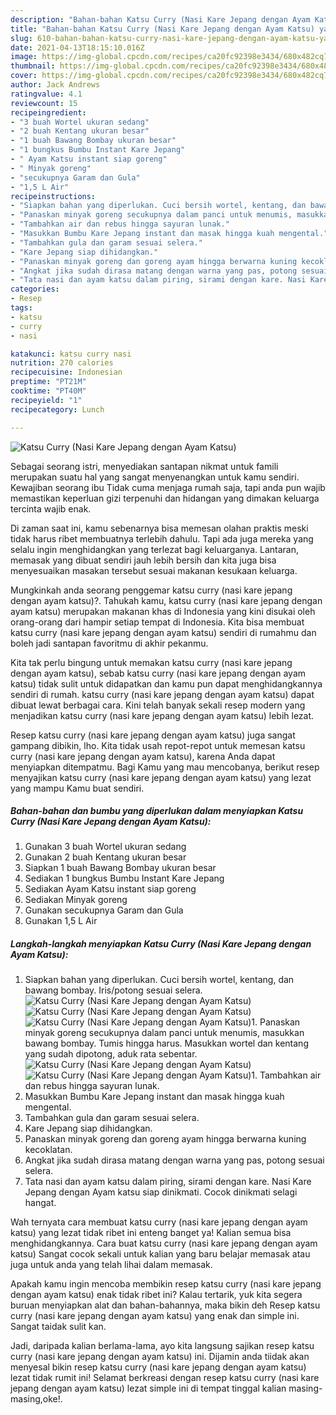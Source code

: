 ```yaml
---
description: "Bahan-bahan Katsu Curry (Nasi Kare Jepang dengan Ayam Katsu) yang enak Untuk Jualan"
title: "Bahan-bahan Katsu Curry (Nasi Kare Jepang dengan Ayam Katsu) yang enak Untuk Jualan"
slug: 610-bahan-bahan-katsu-curry-nasi-kare-jepang-dengan-ayam-katsu-yang-enak-untuk-jualan
date: 2021-04-13T18:15:10.016Z
image: https://img-global.cpcdn.com/recipes/ca20fc92398e3434/680x482cq70/katsu-curry-nasi-kare-jepang-dengan-ayam-katsu-foto-resep-utama.jpg
thumbnail: https://img-global.cpcdn.com/recipes/ca20fc92398e3434/680x482cq70/katsu-curry-nasi-kare-jepang-dengan-ayam-katsu-foto-resep-utama.jpg
cover: https://img-global.cpcdn.com/recipes/ca20fc92398e3434/680x482cq70/katsu-curry-nasi-kare-jepang-dengan-ayam-katsu-foto-resep-utama.jpg
author: Jack Andrews
ratingvalue: 4.1
reviewcount: 15
recipeingredient:
- "3 buah Wortel ukuran sedang"
- "2 buah Kentang ukuran besar"
- "1 buah Bawang Bombay ukuran besar"
- "1 bungkus Bumbu Instant Kare Jepang"
- " Ayam Katsu instant siap goreng"
- " Minyak goreng"
- "secukupnya Garam dan Gula"
- "1,5 L Air"
recipeinstructions:
- "Siapkan bahan yang diperlukan. Cuci bersih wortel, kentang, dan bawang bombay. Iris/potong sesuai selera."
- "Panaskan minyak goreng secukupnya dalam panci untuk menumis, masukkan bawang bombay. Tumis hingga harus. Masukkan wortel dan kentang yang sudah dipotong, aduk rata sebentar."
- "Tambahkan air dan rebus hingga sayuran lunak."
- "Masukkan Bumbu Kare Jepang instant dan masak hingga kuah mengental."
- "Tambahkan gula dan garam sesuai selera."
- "Kare Jepang siap dihidangkan."
- "Panaskan minyak goreng dan goreng ayam hingga berwarna kuning kecoklatan."
- "Angkat jika sudah dirasa matang dengan warna yang pas, potong sesuai selera."
- "Tata nasi dan ayam katsu dalam piring, sirami dengan kare. Nasi Kare Jepang dengan Ayam katsu siap dinikmati. Cocok dinikmati selagi hangat."
categories:
- Resep
tags:
- katsu
- curry
- nasi

katakunci: katsu curry nasi 
nutrition: 270 calories
recipecuisine: Indonesian
preptime: "PT21M"
cooktime: "PT40M"
recipeyield: "1"
recipecategory: Lunch

---
```



![Katsu Curry (Nasi Kare Jepang dengan Ayam Katsu)](https://img-global.cpcdn.com/recipes/ca20fc92398e3434/680x482cq70/katsu-curry-nasi-kare-jepang-dengan-ayam-katsu-foto-resep-utama.jpg)

Sebagai seorang istri, menyediakan santapan nikmat untuk famili merupakan suatu hal yang sangat menyenangkan untuk kamu sendiri. Kewajiban seorang ibu Tidak cuma menjaga rumah saja, tapi anda pun wajib memastikan keperluan gizi terpenuhi dan hidangan yang dimakan keluarga tercinta wajib enak.

Di zaman  saat ini, kamu sebenarnya bisa memesan olahan praktis meski tidak harus ribet membuatnya terlebih dahulu. Tapi ada juga mereka yang selalu ingin menghidangkan yang terlezat bagi keluarganya. Lantaran, memasak yang dibuat sendiri jauh lebih bersih dan kita juga bisa menyesuaikan masakan tersebut sesuai makanan kesukaan keluarga. 



Mungkinkah anda seorang penggemar katsu curry (nasi kare jepang dengan ayam katsu)?. Tahukah kamu, katsu curry (nasi kare jepang dengan ayam katsu) merupakan makanan khas di Indonesia yang kini disukai oleh orang-orang dari hampir setiap tempat di Indonesia. Kita bisa membuat katsu curry (nasi kare jepang dengan ayam katsu) sendiri di rumahmu dan boleh jadi santapan favoritmu di akhir pekanmu.

Kita tak perlu bingung untuk memakan katsu curry (nasi kare jepang dengan ayam katsu), sebab katsu curry (nasi kare jepang dengan ayam katsu) tidak sulit untuk didapatkan dan kamu pun dapat menghidangkannya sendiri di rumah. katsu curry (nasi kare jepang dengan ayam katsu) dapat dibuat lewat berbagai cara. Kini telah banyak sekali resep modern yang menjadikan katsu curry (nasi kare jepang dengan ayam katsu) lebih lezat.

Resep katsu curry (nasi kare jepang dengan ayam katsu) juga sangat gampang dibikin, lho. Kita tidak usah repot-repot untuk memesan katsu curry (nasi kare jepang dengan ayam katsu), karena Anda dapat menyiapkan ditempatmu. Bagi Kamu yang mau mencobanya, berikut resep menyajikan katsu curry (nasi kare jepang dengan ayam katsu) yang lezat yang mampu Kamu buat sendiri.

<!--inarticleads1-->

##### Bahan-bahan dan bumbu yang diperlukan dalam menyiapkan Katsu Curry (Nasi Kare Jepang dengan Ayam Katsu):

1. Gunakan 3 buah Wortel ukuran sedang
1. Gunakan 2 buah Kentang ukuran besar
1. Siapkan 1 buah Bawang Bombay ukuran besar
1. Sediakan 1 bungkus Bumbu Instant Kare Jepang
1. Sediakan  Ayam Katsu instant siap goreng
1. Sediakan  Minyak goreng
1. Gunakan secukupnya Garam dan Gula
1. Gunakan 1,5 L Air




<!--inarticleads2-->

##### Langkah-langkah menyiapkan Katsu Curry (Nasi Kare Jepang dengan Ayam Katsu):

1. Siapkan bahan yang diperlukan. Cuci bersih wortel, kentang, dan bawang bombay. Iris/potong sesuai selera.
<img src="https://img-global.cpcdn.com/steps/e0e73d334f46580f/160x128cq70/katsu-curry-nasi-kare-jepang-dengan-ayam-katsu-langkah-memasak-1-foto.jpg" alt="Katsu Curry (Nasi Kare Jepang dengan Ayam Katsu)"><img src="https://img-global.cpcdn.com/steps/9b63feabd6e99e0c/160x128cq70/katsu-curry-nasi-kare-jepang-dengan-ayam-katsu-langkah-memasak-1-foto.jpg" alt="Katsu Curry (Nasi Kare Jepang dengan Ayam Katsu)"><img src="https://img-global.cpcdn.com/steps/13300ace8ca56a84/160x128cq70/katsu-curry-nasi-kare-jepang-dengan-ayam-katsu-langkah-memasak-1-foto.jpg" alt="Katsu Curry (Nasi Kare Jepang dengan Ayam Katsu)">1. Panaskan minyak goreng secukupnya dalam panci untuk menumis, masukkan bawang bombay. Tumis hingga harus. Masukkan wortel dan kentang yang sudah dipotong, aduk rata sebentar.
<img src="https://img-global.cpcdn.com/steps/e37ba243469ee202/160x128cq70/katsu-curry-nasi-kare-jepang-dengan-ayam-katsu-langkah-memasak-2-foto.jpg" alt="Katsu Curry (Nasi Kare Jepang dengan Ayam Katsu)"><img src="https://img-global.cpcdn.com/steps/130f531093b240bd/160x128cq70/katsu-curry-nasi-kare-jepang-dengan-ayam-katsu-langkah-memasak-2-foto.jpg" alt="Katsu Curry (Nasi Kare Jepang dengan Ayam Katsu)">1. Tambahkan air dan rebus hingga sayuran lunak.
1. Masukkan Bumbu Kare Jepang instant dan masak hingga kuah mengental.
1. Tambahkan gula dan garam sesuai selera.
1. Kare Jepang siap dihidangkan.
1. Panaskan minyak goreng dan goreng ayam hingga berwarna kuning kecoklatan.
1. Angkat jika sudah dirasa matang dengan warna yang pas, potong sesuai selera.
1. Tata nasi dan ayam katsu dalam piring, sirami dengan kare. Nasi Kare Jepang dengan Ayam katsu siap dinikmati. Cocok dinikmati selagi hangat.




Wah ternyata cara membuat katsu curry (nasi kare jepang dengan ayam katsu) yang lezat tidak ribet ini enteng banget ya! Kalian semua bisa menghidangkannya. Cara buat katsu curry (nasi kare jepang dengan ayam katsu) Sangat cocok sekali untuk kalian yang baru belajar memasak atau juga untuk anda yang telah lihai dalam memasak.

Apakah kamu ingin mencoba membikin resep katsu curry (nasi kare jepang dengan ayam katsu) enak tidak ribet ini? Kalau tertarik, yuk kita segera buruan menyiapkan alat dan bahan-bahannya, maka bikin deh Resep katsu curry (nasi kare jepang dengan ayam katsu) yang enak dan simple ini. Sangat taidak sulit kan. 

Jadi, daripada kalian berlama-lama, ayo kita langsung sajikan resep katsu curry (nasi kare jepang dengan ayam katsu) ini. Dijamin anda tiidak akan menyesal bikin resep katsu curry (nasi kare jepang dengan ayam katsu) lezat tidak rumit ini! Selamat berkreasi dengan resep katsu curry (nasi kare jepang dengan ayam katsu) lezat simple ini di tempat tinggal kalian masing-masing,oke!.

